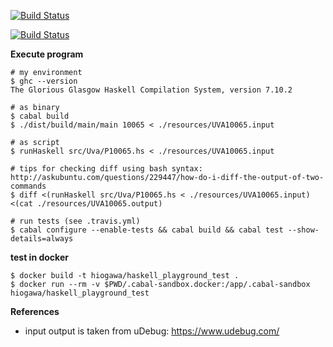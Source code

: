 [![Build Status](https://travis-ci.org/hi-ogawa/haskell_playground.png?branch=master)](https://travis-ci.org/hi-ogawa/haskell_playground)

[![Build Status](http://ec2-52-193-100-14.ap-northeast-1.compute.amazonaws.com/buildStatus/icon?job=haskell_playground)](http://ec2-52-193-100-14.ap-northeast-1.compute.amazonaws.com/job/haskell_playground/)

__Execute program__


```
# my environment
$ ghc --version
The Glorious Glasgow Haskell Compilation System, version 7.10.2

# as binary
$ cabal build
$ ./dist/build/main/main 10065 < ./resources/UVA10065.input

# as script
$ runHaskell src/Uva/P10065.hs < ./resources/UVA10065.input

# tips for checking diff using bash syntax: http://askubuntu.com/questions/229447/how-do-i-diff-the-output-of-two-commands
$ diff <(runHaskell src/Uva/P10065.hs < ./resources/UVA10065.input) <(cat ./resources/UVA10065.output)

# run tests (see .travis.yml)
$ cabal configure --enable-tests && cabal build && cabal test --show-details=always
```

__test in docker__

```
$ docker build -t hiogawa/haskell_playground_test .
$ docker run --rm -v $PWD/.cabal-sandbox.docker:/app/.cabal-sandbox hiogawa/haskell_playground_test
```

__References__

- input output is taken from uDebug: https://www.udebug.com/

